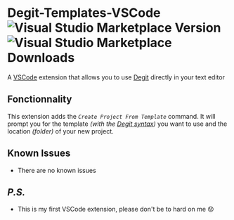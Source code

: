 # Degit-Templates-VSCode ![Visual Studio Marketplace Version](https://img.shields.io/visual-studio-marketplace/v/samumartineau.degit-templates) ![Visual Studio Marketplace Downloads](https://img.shields.io/visual-studio-marketplace/d/samumartineau.degit-templates)

A [VSCode](https://code.visualstudio.com/) extension that allows you to use [Degit](https://github.com/Rich-Harris/degit) directly in your text editor

## Fonctionnality

This extension adds the _`Create Project From Template`_ command. It will prompt you for the template _(with the [Degit syntax](https://github.com/Rich-Harris/degit#usage))_ you want to use and the location _(folder)_ of your new project.

## Known Issues

- There are no known issues

## _P.S._

- This is my first VSCode extension, please don't be to hard on me 😟

<!-- [Télécharger l'extension dans VSCode!](https://marketplace.visualstudio.com/items?itemName=samumartineau.degit-templates)
![Visual Studio Marketplace Installs](https://img.shields.io/visual-studio-marketplace/i/samumartineau.degit-templates?color=1&label=T%C3%A9l%C3%A9chargements&style=for-the-badge) -->

<!-- # Degit-Templates-VSCode

Une extension VSCode _(ma première)_ qui permet d'utiliser [Degit](https://github.com/Rich-Harris/degit) directement dans [VSCode](https://code.visualstudio.com/)

## Fonctionnalité

Cette extension ajoute la commande **"Create Project From Template"** qui va vous demander le gabarit (**"template"**) à utiliser et le dossier du nouveau projet.

[Télécharger l'extension dans VSCode!](https://marketplace.visualstudio.com/items?itemName=samumartineau.degit-templates)
![Visual Studio Marketplace Installs](https://img.shields.io/visual-studio-marketplace/i/samumartineau.degit-templates?color=1&label=T%C3%A9l%C3%A9chargements&style=for-the-badge) -->

